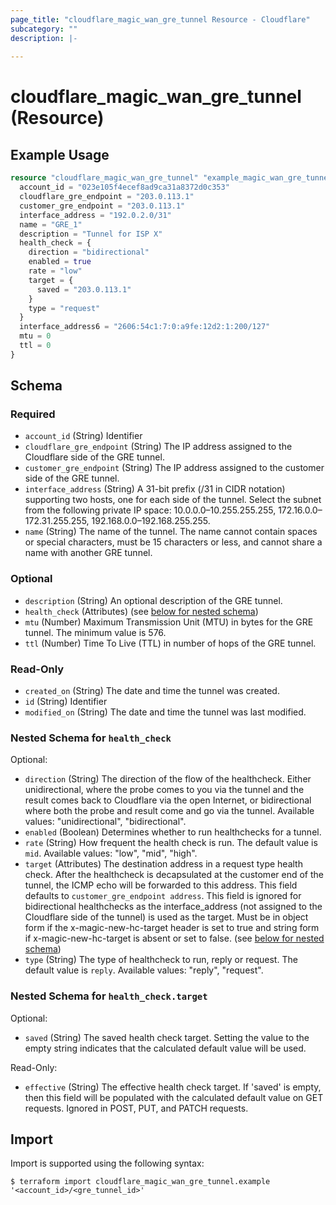 ```yaml
---
page_title: "cloudflare_magic_wan_gre_tunnel Resource - Cloudflare"
subcategory: ""
description: |-
  
---
```


# cloudflare_magic_wan_gre_tunnel (Resource)



## Example Usage

```terraform
resource "cloudflare_magic_wan_gre_tunnel" "example_magic_wan_gre_tunnel" {
  account_id = "023e105f4ecef8ad9ca31a8372d0c353"
  cloudflare_gre_endpoint = "203.0.113.1"
  customer_gre_endpoint = "203.0.113.1"
  interface_address = "192.0.2.0/31"
  name = "GRE_1"
  description = "Tunnel for ISP X"
  health_check = {
    direction = "bidirectional"
    enabled = true
    rate = "low"
    target = {
      saved = "203.0.113.1"
    }
    type = "request"
  }
  interface_address6 = "2606:54c1:7:0:a9fe:12d2:1:200/127"
  mtu = 0
  ttl = 0
}
```

<!-- schema generated by tfplugindocs -->
## Schema

### Required

- `account_id` (String) Identifier
- `cloudflare_gre_endpoint` (String) The IP address assigned to the Cloudflare side of the GRE tunnel.
- `customer_gre_endpoint` (String) The IP address assigned to the customer side of the GRE tunnel.
- `interface_address` (String) A 31-bit prefix (/31 in CIDR notation) supporting two hosts, one for each side of the tunnel. Select the subnet from the following private IP space: 10.0.0.0–10.255.255.255, 172.16.0.0–172.31.255.255, 192.168.0.0–192.168.255.255.
- `name` (String) The name of the tunnel. The name cannot contain spaces or special characters, must be 15 characters or less, and cannot share a name with another GRE tunnel.

### Optional

- `description` (String) An optional description of the GRE tunnel.
- `health_check` (Attributes) (see [below for nested schema](#nestedatt--health_check))
- `mtu` (Number) Maximum Transmission Unit (MTU) in bytes for the GRE tunnel. The minimum value is 576.
- `ttl` (Number) Time To Live (TTL) in number of hops of the GRE tunnel.

### Read-Only

- `created_on` (String) The date and time the tunnel was created.
- `id` (String) Identifier
- `modified_on` (String) The date and time the tunnel was last modified.

<a id="nestedatt--health_check"></a>
### Nested Schema for `health_check`

Optional:

- `direction` (String) The direction of the flow of the healthcheck. Either unidirectional, where the probe comes to you via the tunnel and the result comes back to Cloudflare via the open Internet, or bidirectional where both the probe and result come and go via the tunnel.
Available values: "unidirectional", "bidirectional".
- `enabled` (Boolean) Determines whether to run healthchecks for a tunnel.
- `rate` (String) How frequent the health check is run. The default value is `mid`.
Available values: "low", "mid", "high".
- `target` (Attributes) The destination address in a request type health check. After the healthcheck is decapsulated at the customer end of the tunnel, the ICMP echo will be forwarded to this address. This field defaults to `customer_gre_endpoint address`. This field is ignored for bidirectional healthchecks as the interface_address (not assigned to the Cloudflare side of the tunnel) is used as the target. Must be in object form if the x-magic-new-hc-target header is set to true and string form if x-magic-new-hc-target is absent or set to false. (see [below for nested schema](#nestedatt--health_check--target))
- `type` (String) The type of healthcheck to run, reply or request. The default value is `reply`.
Available values: "reply", "request".

<a id="nestedatt--health_check--target"></a>
### Nested Schema for `health_check.target`

Optional:

- `saved` (String) The saved health check target. Setting the value to the empty string indicates that the calculated default value will be used.

Read-Only:

- `effective` (String) The effective health check target. If 'saved' is empty, then this field will be populated with the calculated default value on GET requests. Ignored in POST, PUT, and PATCH requests.

## Import

Import is supported using the following syntax:

```shell
$ terraform import cloudflare_magic_wan_gre_tunnel.example '<account_id>/<gre_tunnel_id>'
```
